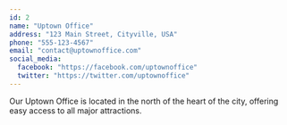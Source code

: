 ```yaml
---
id: 2
name: "Uptown Office"
address: "123 Main Street, Cityville, USA"
phone: "555-123-4567"
email: "contact@uptownoffice.com"
social_media:
  facebook: "https://facebook.com/uptownoffice"
  twitter: "https://twitter.com/uptownoffice"
---
```


Our Uptown Office is located in the north of the heart of the city, offering easy access to all major attractions.